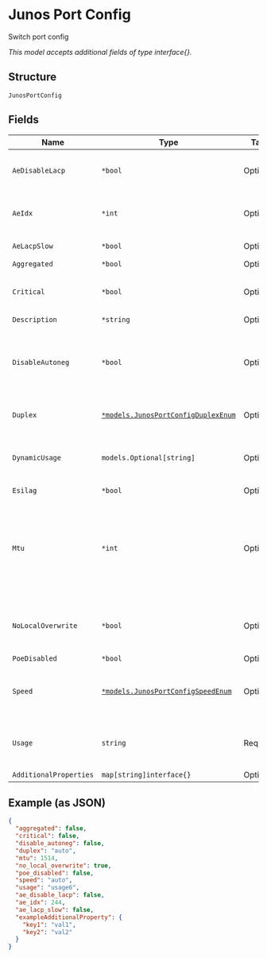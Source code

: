 
# Junos Port Config

Switch port config

*This model accepts additional fields of type interface{}.*

## Structure

`JunosPortConfig`

## Fields

| Name | Type | Tags | Description |
|  --- | --- | --- | --- |
| `AeDisableLacp` | `*bool` | Optional | To disable LACP support for the AE interface |
| `AeIdx` | `*int` | Optional | Users could force to use the designated AE name |
| `AeLacpSlow` | `*bool` | Optional | To use fast timeout |
| `Aggregated` | `*bool` | Optional | **Default**: `false` |
| `Critical` | `*bool` | Optional | To generate port up/down alarm<br>**Default**: `false` |
| `Description` | `*string` | Optional | - |
| `DisableAutoneg` | `*bool` | Optional | If `speed` and `duplex` are specified, whether to disable autonegotiation<br>**Default**: `false` |
| `Duplex` | [`*models.JunosPortConfigDuplexEnum`](../../doc/models/junos-port-config-duplex-enum.md) | Optional | enum: `auto`, `full`, `half`<br>**Default**: `"auto"` |
| `DynamicUsage` | `models.Optional[string]` | Optional | Enable dynamic usage for this port. Set to `dynamic` to enable. |
| `Esilag` | `*bool` | Optional | - |
| `Mtu` | `*int` | Optional | Media maximum transmission unit (MTU) is the largest data unit that can be forwarded without fragmentation<br>**Default**: `1514` |
| `NoLocalOverwrite` | `*bool` | Optional | Prevent helpdesk to override the port config<br>**Default**: `true` |
| `PoeDisabled` | `*bool` | Optional | **Default**: `false` |
| `Speed` | [`*models.JunosPortConfigSpeedEnum`](../../doc/models/junos-port-config-speed-enum.md) | Optional | enum: `100m`, `10m`, `1g`, `2.5g`, `5g`, `10g`, `25g`, `40g`, `100g`,`auto`<br>**Default**: `"auto"` |
| `Usage` | `string` | Required | Port usage name. If EVPN is used, use `evpn_uplink`or `evpn_downlink` |
| `AdditionalProperties` | `map[string]interface{}` | Optional | - |

## Example (as JSON)

```json
{
  "aggregated": false,
  "critical": false,
  "disable_autoneg": false,
  "duplex": "auto",
  "mtu": 1514,
  "no_local_overwrite": true,
  "poe_disabled": false,
  "speed": "auto",
  "usage": "usage6",
  "ae_disable_lacp": false,
  "ae_idx": 244,
  "ae_lacp_slow": false,
  "exampleAdditionalProperty": {
    "key1": "val1",
    "key2": "val2"
  }
}
```

